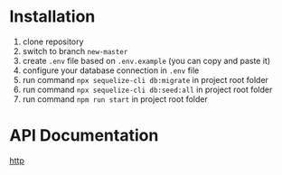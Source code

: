 # Installation

1. clone repository
2. switch to branch `new-master`
3. create `.env` file based on `.env.example` (you can copy and paste it)
4. configure your database connection in `.env` file
5. run command `npx sequelize-cli db:migrate` in project root folder
6. run command `npx sequelize-cli db:seed:all` in project root folder
7. run command `npm run start` in project root folder

# API Documentation

[http](https://api.fsw42selfservice.online/api-docs/#/)
